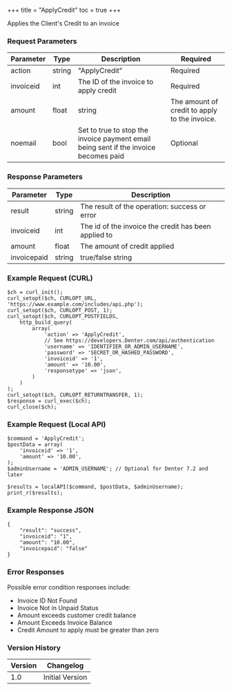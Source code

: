 +++
title = "ApplyCredit"
toc = true
+++

Applies the Client's Credit to an invoice

### Request Parameters

| Parameter | Type | Description | Required |
| --------- | ---- | ----------- | -------- |
| action | string | "ApplyCredit" | Required |
| invoiceid | int | The ID of the invoice to apply credit | Required |
| amount | float|string | The amount of credit to apply to the invoice. | Optional |
| noemail | bool | Set to true to stop the invoice payment email being sent if the invoice becomes paid | Optional |

### Response Parameters

| Parameter | Type | Description |
| --------- | ---- | ----------- |
| result | string | The result of the operation: success or error |
| invoiceid | int | The id of the invoice the credit has been applied to |
| amount | float | The amount of credit applied |
| invoicepaid | string | true/false string |


### Example Request (CURL)

```
$ch = curl_init();
curl_setopt($ch, CURLOPT_URL, 'https://www.example.com/includes/api.php');
curl_setopt($ch, CURLOPT_POST, 1);
curl_setopt($ch, CURLOPT_POSTFIELDS,
    http_build_query(
        array(
            'action' => 'ApplyCredit',
            // See https://developers.Denter.com/api/authentication
            'username' => 'IDENTIFIER_OR_ADMIN_USERNAME',
            'password' => 'SECRET_OR_HASHED_PASSWORD',
            'invoiceid' => '1',
            'amount' => '10.00',
            'responsetype' => 'json',
        )
    )
);
curl_setopt($ch, CURLOPT_RETURNTRANSFER, 1);
$response = curl_exec($ch);
curl_close($ch);
```


### Example Request (Local API)

```
$command = 'ApplyCredit';
$postData = array(
    'invoiceid' => '1',
    'amount' => '10.00',
);
$adminUsername = 'ADMIN_USERNAME'; // Optional for Denter 7.2 and later

$results = localAPI($command, $postData, $adminUsername);
print_r($results);
```


### Example Response JSON

```
{
    "result": "success",
    "invoiceid": "1",
    "amount": "10.00",
    "invoicepaid": "false"
}
```


### Error Responses

Possible error condition responses include:

* Invoice ID Not Found
* Invoice Not in Unpaid Status
* Amount exceeds customer credit balance
* Amount Exceeds Invoice Balance
* Credit Amount to apply must be greater than zero


### Version History

| Version | Changelog |
| ------- | --------- |
| 1.0 | Initial Version |
